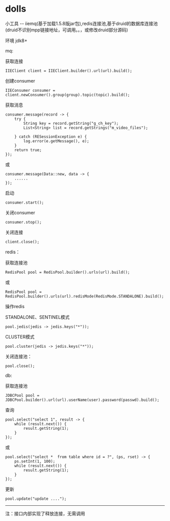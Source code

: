 # dolls
小工具 -- iiemq(基于加载1.5.8版jar包),redis连接池,基于druid的数据库连接池(druid不识别mpp链接地址，可调用。。，或修改druid部分源码)

环境 jdk8+

mq:

获取连接

    IIEClient client = IIEClient.builder().url(url).build();
创建consumer

    IIEConsumer consumer = client.newConsumer().group(group).topic(topic).build();
获取消息
    
    consumer.message(record -> {
        try {
            String key = record.getString("g_ch_key");
            List<String> list = record.getStrings("m_video_files");

        } catch (RESessionException e) {
            log.error(e.getMessage(), e);
        }
        return true;
    });
或

    consumer.message(Data::new, data -> {
        ......
    });
启动
    
    consumer.start();
关闭consumer

    consumer.stop();
关闭连接
    
    client.close();

redis：

获取连接池

    RedisPool pool = RedisPool.builder().urls(url).build();
或

    RedisPool pool = RedisPool.builder().urls(url).redisMode(RedisMode.STANDALONE).build();
操作redis

STANDALONE、SENTINEL模式
    
    pool.jedis(jedis -> jedis.keys("*"));
CLUSTER模式
    
    pool.cluster(jedis -> jedis.keys("*"));
关闭连接池：

    pool.close();

db:

获取连接池

    JDBCPool pool = JDBCPool.builder().url(url).userName(user).password(passwd).build();
查询

    pool.select("select 1", result -> {
        while (result.next()) {
            result.getString(1);
        }
    });
或

    pool.select("select *  from table where id = ?", (ps, rset) -> {
        ps.setInt(1, 100);
        while (result.next()) {
            result.getString(1);
        }
    });
更新

    pool.update("update ....");



--------------------------
注：接口内部实现了释放连接，无需调用
